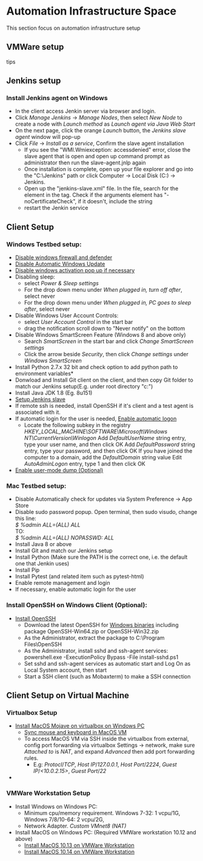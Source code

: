 # Automation Infrastructure Space

This section focus on automation infrastructure setup

## VMWare setup
tips

## Jenkins setup
### Install Jenkins agent on Windows
  * In the client access Jenkin server via browser and login. 
  * Click *Manage Jenkins* -> *Manage Nodes*, then select *New Node* to create a node with *Launch method* as *Launch agent via Java Web Start*
  * On the next page, click the orange *Launch* button, the *Jenkins slave agent* window will pop-up
  * Click *File* -> *Install as a service*, Confirm the slave agent installation 
    * If you see the "WMI.Wmiexception: accessdenied" error, close the slave agent that is open and open up command prompt as administrator then run the slave-agent.jnlp again
    * Once installation is complete, open up your file explorer and go into the "C:\Jenkins" path or click Computer -> Local Disk (C:) -> Jenkins.
	* Open up the "jenkins-slave.xml" file. In the file, search for the <arguments> element in the <service> tag. Check if the arguments element has "-noCertificateCheck", if it doesn't, include the string
	* restart the Jenkin service

## Client Setup 
### Windows Testbed setup:
  * [Disable windows firewall and defender](https://www.windowscentral.com/how-permanently-disable-windows-defender-windows-10)
  * [Disable Automatic Windows Update](http://www.thewindowsclub.com/turn-off-windows-update-in-windows-10)
  * [Disable windows activation pop up if necessary](http://www.thewindowsclub.com/disable-auto-activation-feature-windows-7-8)
  * Disabling sleep:
    * select *Power & Sleep settings*
    * For the drop down menu under *When plugged in, turn off after*, select never
	* For the drop down menu under *When plugged in, PC goes to sleep after*, select never
  * Disable Windows User Account Controls:
    * select *User Account Control* in the start bar
	* drag the notification scroll down to "Never notify" on the bottom
  * Disable Windows SmartScreen Feature (Windows 8 and above only)
    * Search *SmartScreen* in the start bar and click *Change SmartScreen settings*
	* Click the arrow beside *Security*, then click *Change settings* under *Windows SmartScreen*
  * Install Python 2.7.x 32 bit and check option to add python path to environment variables*
  *	Donwload and Install Git client on the client, and then copy Git folder to match our Jenkins setup(E.g. under root directory "c:\") 
  *	Install Java JDK 1.8 (Eg. 8u151)
  *	[Setup Jenkins slave](https://wiki.absolute.com/display/TA/Setting+up+New+VM+on+Jenkins)
  *	If remote ssh is needed, install OpenSSH if it's client and a test agent is associated with it.
  * If automatic login for the user is needed, [Enable automatic logon](https://support.microsoft.com/en-ca/help/324737/how-to-turn-on-automatic-logon-in-windows)
    * Locate the following subkey in the registry *HKEY_LOCAL_MACHINE\SOFTWARE\Microsoft\Windows NT\CurrentVersion\Winlogon*
		Add *DefaultUserName* string entry, type your user name, and then click OK
		Add *DefaultPassword* string entry, type your password, and then click OK
		If you have joined the computer to a domain, add the *DefaultDomain* string value
		Edit *AutoAdminLogon* entry, type 1 and then click OK
  * [Enable user-mode dump (Optional)](https://docs.microsoft.com/en-us/windows/desktop/wer/collecting-user-mode-dumps)

### Mac Testbed setup:	
  *	Disable Automatically check for updates via System Preference → App Store
  *	Disable sudo password popup. Open terminal, then sudo visudo, change this line:  
	*$ %admin ALL=(ALL) ALL*  
	TO:  
	*$ %admin ALL=(ALL) NOPASSWD: ALL*  
  *	Install Java 8 or above
  *	Install Git and match our Jenkins setup
  *	Install Python (Make sure the PATH is the correct one, i.e. the default one that Jenkin uses)
  *	Install Pip
  *	Install Pytest (and related item such as pytest-html)
  *	Enable remote management and login
  *	If necessary, enable automatic login for the user

### Install OpenSSH on Windows Client (Optional):
  *	[Install OpenSSH](https://winscp.net/eng/docs/guide_windows_openssh_server#installing_sftp_ssh_server)
    * Download the latest OpenSSH for [Windows binaries](https://github.com/PowerShell/Win32-OpenSSH/releases) including package OpenSSH-Win64.zip or OpenSSH-Win32.zip
    * As the Administrator, extract the package to C:\Program Files\OpenSSH
	* As the Administrator, install sshd and ssh-agent services: 
		powershell.exe -ExecutionPolicy Bypass -File install-sshd.ps1
	* Set sshd and ssh-agent services as automatic start and Log On as Local System account, then start
	* Start a SSH client (such as Mobaxterm) to make a SSH connection

## Client Setup on Virtual Machine

### Virtualbox Setup
  * [Install MacOS Mojave on virtualbox on Windows PC](https://techsviewer.com/install-macos-10-14-mojave-virtualbox-windows/)
    * [Sync mouse and keyboard in MacOS VM](https://techsviewer.com/install-macos-10-14-mojave-virtualbox-windows/)
	* To access MacOS VM via SSH inside the virtualbox from external, config port forwarding via virtualbox Settings -> network,  make sure *Attached to* is *NAT*, and 
      expand *Advanced* then add port forwarding rules.  
	  * E.g: *Protocl*/*TCP*, *Host IP*/*127.0.0.1*, *Host Port*/*2224*, *Guest IP*/*<10.0.2.15>*, *Guest Port*/*22*
  * 

### VMWare Workstation Setup
  * Install Windows on Windows PC:
    * Minimum cpu/memory requirement. Windows 7-32: 1 vcpu/1G, Windows 7/8/10-64: 2 vcpu/2G, 
	* Network Adapter. *Custom VMnet8 (NAT)*
  * Install MacOS on Windows PC: (Required VMWare workstation 10.12 and above)
    * [Install MacOS 10.13 on VMWare Workstation](https://techsviewer.com/install-macos-high-sierra-vmware-windows-pc/)
	* [Install MacOS 10.14 on VMWare Workstation](https://techsviewer.com/install-macos-mojave-vmware-windows/)
	
